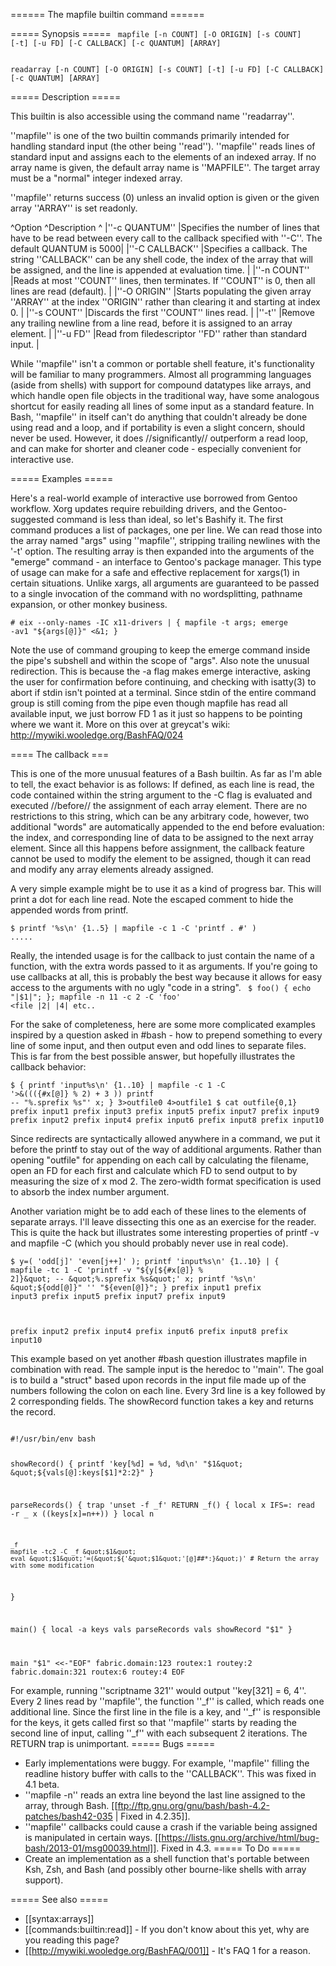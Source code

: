 ====== The mapfile builtin command ======

===== Synopsis =====
<code>
mapfile [-n COUNT] [-O ORIGIN] [-s COUNT] [-t] [-u FD] [-C CALLBACK] [-c QUANTUM] [ARRAY]
</code>

<code>
readarray [-n COUNT] [-O ORIGIN] [-s COUNT] [-t] [-u FD] [-C CALLBACK] [-c QUANTUM] [ARRAY]
</code>

===== Description =====

This builtin is also accessible using the command name ''readarray''.

''mapfile'' is one of the two builtin commands primarily intended for handling standard input (the other being ''read''). ''mapfile'' reads lines of standard input and assigns each to the elements of an indexed array. If no array name is given, the default array name is ''MAPFILE''. The target array must be a &quot;normal&quot; integer indexed array.

''mapfile'' returns success (0) unless an invalid option is given or the given array ''ARRAY'' is set readonly.

^Option ^Description ^
|''-c QUANTUM'' |Specifies the number of lines that have to be read between every call to the callback specified with ''-C''. The default QUANTUM is 5000|
|''-C CALLBACK'' |Specifies a callback. The string ''CALLBACK'' can be any shell code, the index of the array that will be assigned, and the line is appended at evaluation time. |
|''-n COUNT'' |Reads at most ''COUNT'' lines, then terminates. If ''COUNT'' is 0, then all lines are read (default). |
|''-O ORIGIN'' |Starts populating the given array ''ARRAY'' at the index ''ORIGIN'' rather than clearing it and starting at index 0. |
|''-s COUNT'' |Discards the first ''COUNT'' lines read. |
|''-t'' |Remove any trailing newline from a line read, before it is assigned to an array element. |
|''-u FD'' |Read from filedescriptor ''FD'' rather than standard input. |

While ''mapfile'' isn't a common or portable shell feature, it's functionality will be familiar to many programmers. Almost all programming languages (aside from shells) with support for compound datatypes like arrays, and which handle open file objects in the traditional way, have some analogous shortcut for easily reading all lines of some input as a standard feature. In Bash, ''mapfile'' in itself can't do anything that couldn't already be done using read and a loop, and if portability is even a slight concern, should never be used. However, it does //significantly// outperform a read loop, and can make for shorter and cleaner code - especially convenient for interactive use.

===== Examples =====

Here's a real-world example of interactive use borrowed from Gentoo workflow. Xorg updates require rebuilding drivers, and the Gentoo-suggested command is less than ideal, so let's Bashify it. The first command produces a list of packages, one per line. We can read those into the array named &quot;args&quot; using ''mapfile'', stripping trailing newlines with the '-t' option. The resulting array is then expanded into the arguments of the &quot;emerge&quot; command - an interface to Gentoo's package manager. This type of usage can make for a safe and effective replacement for xargs(1) in certain situations. Unlike xargs, all arguments are guaranteed to be passed to a single invocation of the command with no wordsplitting, pathname expansion, or other monkey business.

<code># eix --only-names -IC x11-drivers | { mapfile -t args; emerge -av1 &quot;${args[@]}&quot; <&1; }</code>

Note the use of command grouping to keep the emerge command inside the pipe's subshell and within the scope of &quot;args&quot;. Also note the unusual redirection. This is because the -a flag makes emerge interactive, asking the user for confirmation before continuing, and checking with isatty(3) to abort if stdin isn't pointed at a terminal. Since stdin of the entire command group is still coming from the pipe even though mapfile has read all available input, we just borrow FD 1 as it just so happens to be pointing where we want it. More on this over at greycat's wiki: http://mywiki.wooledge.org/BashFAQ/024

==== The callback ===

This is one of the more unusual features of a Bash builtin. As far as I'm able to tell, the exact behavior is as follows: If defined, as each line is read, the code contained within the string argument to the -C flag is evaluated and executed //before// the assignment of each array element. There are no restrictions to this string, which can be any arbitrary code, however, two additional &quot;words&quot; are automatically appended to the end before evaluation: the index, and corresponding line of data to be assigned to the next array element. Since all this happens before assignment, the callback feature cannot be used to modify the element to be assigned, though it can read and modify any array elements already assigned.

A very simple example might be to use it as a kind of progress bar. This will print a dot for each line read. Note the escaped comment to hide the appended words from printf.

<code>$ printf '%s\n' {1..5} | mapfile -c 1 -C 'printf . \#' )
.....</code>

Really, the intended usage is for the callback to just contain the name of a function, with the extra words passed to it as arguments. If you're going to use callbacks at all, this is probably the best way because it allows for easy access to the arguments with no ugly &quot;code in a string&quot;.
<code>
$ foo() { echo &quot;|$1|&quot;; }; mapfile -n 11 -c 2 -C 'foo' <file
|2|
|4|
etc..
</code>

For the sake of completeness, here are some more complicated examples inspired by a question asked in #bash - how to prepend something to every line of some input, and then output even and odd lines to separate files. This is far from the best possible answer, but hopefully illustrates the callback behavior:

<code>$ { printf 'input%s\n' {1..10} | mapfile -c 1 -C '>&$(( (${#x[@]} % 2) + 3 )) printf -- &quot;%.sprefix %s&quot;' x; } 3>outfile0 4>outfile1
$ cat outfile{0,1}
prefix input1
prefix input3
prefix input5
prefix input7
prefix input9
prefix input2
prefix input4
prefix input6
prefix input8
prefix input10
</code>

Since redirects are syntactically allowed anywhere in a command, we put it before the printf to stay out of the way of additional arguments. Rather than opening &quot;outfile<n>&quot; for appending on each call by calculating the filename, open an FD for each first and calculate which FD to send output to by measuring the size of x mod 2. The zero-width format specification is used to absorb the index number argument.

Another variation might be to add each of these lines to the elements of separate arrays. I'll leave dissecting this one as an exercise for the reader. This is quite the hack but illustrates some interesting properties of printf -v and mapfile -C (which you should probably never use in real code).

<code>$ y=( 'odd[j]' 'even[j++]' ); printf 'input%s\n' {1..10} | { mapfile -tc 1 -C 'printf -v &quot;${y[${#x[@]} % 2]}&quot; -- &quot;%.sprefix %s&quot;' x; printf '%s\n' &quot;${odd[@]}&quot; '' &quot;${even[@]}&quot;; }
prefix input1
prefix input3
prefix input5
prefix input7
prefix input9

prefix input2
prefix input4
prefix input6
prefix input8
prefix input10
</code>

This example based on yet another #bash question illustrates mapfile in combination with read. The sample input is the heredoc to ''main''. The goal is to build a &quot;struct&quot; based upon records in the input file made up of the numbers following the colon on each line. Every 3rd line is a key followed by 2 corresponding fields. The showRecord function takes a key and returns the record.

<code>
#!/usr/bin/env bash

showRecord() {
    printf 'key[%d] = %d, %d\n' &quot;$1&quot; &quot;${vals[@]:keys[$1]*2:2}&quot;
}

parseRecords() {
    trap 'unset -f _f' RETURN
    _f() {
        local x
        IFS=: read -r _ x
        ((keys[x]=n++))
    }
    local n

    _f
    mapfile -tc2 -C _f &quot;$1&quot;
    eval &quot;$1&quot;'=(&quot;${'&quot;$1&quot;'[@]##*:}&quot;)' # Return the array with some modification
}

main() {
    local -a keys vals
    parseRecords vals
    showRecord &quot;$1&quot;
}

main &quot;$1&quot; <<-&quot;EOF&quot;
fabric.domain:123
routex:1
routey:2
fabric.domain:321
routex:6
routey:4
EOF
</code>

For example, running ''scriptname 321'' would output ''key[321] = 6, 4''. Every 2 lines read by ''mapfile'', the function ''_f'' is called, which reads one additional line. Since the first line in the file is a key, and ''_f'' is responsible for the keys, it gets called first so that ''mapfile'' starts by reading the second line of input, calling ''_f'' with each subsequent 2 iterations. The RETURN trap is unimportant.
===== Bugs =====

  * Early implementations were buggy. For example, ''mapfile'' filling the readline history buffer with calls to the ''CALLBACK''. This was fixed in 4.1 beta.
  * ''mapfile -n'' reads an extra line beyond the last line assigned to the array, through Bash. [[ftp://ftp.gnu.org/gnu/bash/bash-4.2-patches/bash42-035 | Fixed in 4.2.35]].
  * ''mapfile'' callbacks could cause a crash if the variable being assigned is manipulated in certain ways. [[https://lists.gnu.org/archive/html/bug-bash/2013-01/msg00039.html]]. Fixed in 4.3.
===== To Do =====
  * Create an implementation as a shell function that's portable between Ksh, Zsh, and Bash (and possibly other bourne-like shells with array support).

===== See also =====
  * [[syntax:arrays]]
  * [[commands:builtin:read]] - If you don't know about this yet, why are you reading this page?
  * [[http://mywiki.wooledge.org/BashFAQ/001]] - It's FAQ 1 for a reason.
